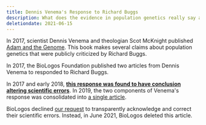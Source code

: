 ```yaml
---
title: Dennis Venema's Response to Richard Buggs
description: What does the evidence in population genetics really say about Adam and Eve?
deletiondate: 2021-06-15
---
```


In 2017, scientist Dennis Venema and theologian Scot McKnight published [Adam and the Genome](/books/adam-genome). This book makes several claims about population genetics that were publicly criticized by Richard Buggs.

In 2017, the BioLogos Foundation published two articles from Dennis Venema to responded to Richard Buggs. 

In 2017 and early 2018, [**this response was found to have conclusion altering scientific errors**](/articles/three-stories-on-adam/). In 2019, the two components of Venema's response was consolidated into [a single article](https://web.archive.org/web/20200106044804/https://biologos.org/articles/a-reply-to-dr-richard-buggs/).

BioLogos declined [our request](/articles/biologos-stealth-deletes-an-article/) to transparently acknowledge and correct their scientific errors. Instead, in June 2021, BioLogos deleted this article. 
